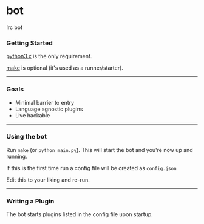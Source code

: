 bot
===


Irc bot


### Getting Started

[python3.x](https://www.python.org/downloads/) is the only requirement.

[make](http://www.gnu.org/software/make/) is optional (it's used as a runner/starter).

---

### Goals

- Minimal barrier to entry
- Language agnostic plugins
- Live hackable

---

### Using the bot

Run `make` (or `python main.py`). This will start the bot and you're now up and running.

If this is the first time run a config file will be created as `config.json`

Edit this to your liking and re-run.

---

### Writing a Plugin

The bot starts plugins listed in the config file upon startup.

